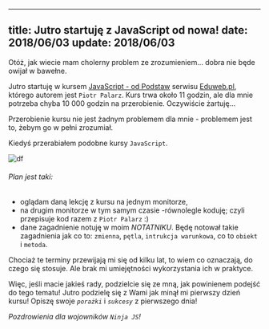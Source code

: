 ----
title: Jutro startuję z JavaScript od nowa!
date: 2018/06/03
update: 2018/06/03
----

Otóż, jak wiecie mam cholerny problem ze zrozumieniem... dobra nie będe owijał w bawełne.

Jutro startuję w kursem [JavaScript - od Podstaw](https://eduweb.pl/kursy/javascript/javascript-podstawy.html) serwisu [Eduweb.pl](http://www.eduweb.pl),
którego autorem jest `Piotr Palarz`. Kurs trwa około 11 godzin, ale dla mnie potrzeba chyba 10 000 godzin na przerobienie.
Oczywiście żartuję...

Przerobienie kursu nie jest żadnym problemem dla mnie - problemem jest to, żebym go w pełni zrozumiał.

Kiedyś przerabiałem podobne kursy `JavaScript`.

![df](https://avatars0.githubusercontent.com/u/30724303?s=400&v=4)

###### Plan jest taki:
* oglądam daną lekcję z kursu na jednym monitorze,
* na drugim monitorze w tym samym czasie -równolegle koduję; czyli przepisuje kod razem z `Piotr Palarz` :)
* dane zagadnienie notuję w moim *NOTATNIKU*. Będę notował takie zagadnienia jak co to: `zmienna`, `pętla`, `intrukcja warunkowa`, co to `obiekt` i `metoda`.

Chociaż te terminy przewijają mi się od kilku lat, to wiem co oznaczają, do czego się stosuje. Ale brak mi umiejętności wykorzystania ich w praktyce.


Więc, jeśli macie jakieś rady, podzielcie się ze mną, jak powinienem podejść do tego tematu!
Jutro podzielę się z Wami jak minął mi pierwszy dzień kursu! Opiszę swoje *`porażki`* i *`sukcesy`* z pierwszego dnia!


*Pozdrowienia dla wojowników `Ninja JS`!*